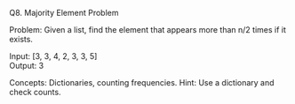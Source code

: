 Q8. Majority Element Problem

Problem:
Given a list, find the element that appears more than n/2 times if it exists.

Input: [3, 3, 4, 2, 3, 3, 5]  
Output: 3

Concepts: Dictionaries, counting frequencies.
Hint: Use a dictionary and check counts.